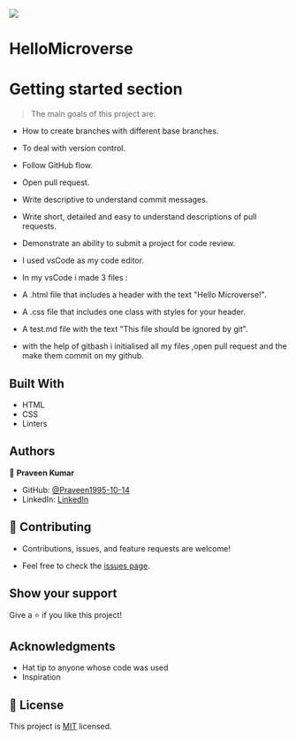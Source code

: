 ![](https://img.shields.io/badge/Microverse-blueviolet)
# HelloMicroverse

# Getting started section

>The main goals of this project are:
 - How to create branches with different base branches.
 - To deal with version control.
 - Follow GitHub flow.
 - Open pull request.
 - Write descriptive to understand commit messages.
 - Write short, detailed and easy to understand descriptions of pull requests.
 - Demonstrate an ability to submit a project for code review.


  - I used vsCode as my code editor.

  - In my vsCode i made 3 files :

  - A .html file that includes a header with the text "Hello Microverse!".

  - A .css file that includes one class with styles for your header.

  - A test.md file with the text "This file should be ignored by git".

  - with the help of gitbash i initialised all my files ,open pull request and the make them commit on my github.




## Built With

- HTML
- CSS
- Linters


## Authors

👤 **Praveen Kumar**

- GitHub: [@Praveen1995-10-14](https://github.com/Praveen1995-10-14)
- LinkedIn: [LinkedIn](https://www.linkedin.com/in/praveen-kumar-85791a101/)



## 🤝 Contributing

- Contributions, issues, and feature requests are welcome!

- Feel free to check the [issues page](../../issues/).


## Show your support

Give a ⭐️ if you like this project!


## Acknowledgments

- Hat tip to anyone whose code was used
- Inspiration



## 📝 License

This project is [MIT](./LICENSE) licensed.

